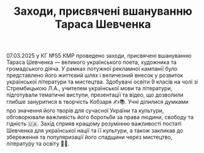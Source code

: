 ﻿---
title: Заходи, присвячені вшануванню Тараса Шевченка
---

07.03.2025 у КГ №55 КМР проведено заходи, присвячені вшануванню Тараса Шевченка — великого українського поета, художника та громадського діяча. У рамках потужної рекламної кампанії було представлено його життєвий шлях і величезний внесок у розвиток української літератури та мистецтва. Здобувачі освіти 9 класів на чолі зі Стрембицькою Л.А., учителем української мови та літератури, підготували тематичні виступи, презентації та відео, що дозволили глибше зануритися в творчість Кобзаря ✍️📚. Учні ділилися думками про значення його творів для сучасної України та культури, обговорювали важливість його боротьби за права людини, свободу та гідність 🇺🇦. Захід сприяв кращому розумінню важливості постаті Шевченка для української нації та її культури, а також закликав до збереження та популяризації його спадщини через мистецтво, літературу та освіту 🎨📖.

<youtube id="SWYEwmWLUnc" />
